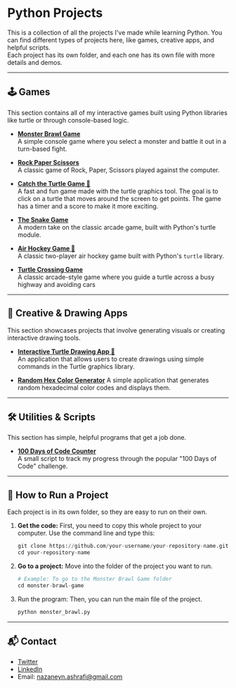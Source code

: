 # Python Projects
This is a collection of all the projects I've made while learning Python. You can find different types of projects here, like games, creative apps, and helpful scripts.<br>
Each project has its own folder, and each one has its own file with more details and demos.

<hr>




## 🕹️ Games
This section contains all of my interactive games built using Python libraries like turtle or through console-based logic. <br>


* **[Monster Brawl Game](https://github.com/NazaNEYn/Monster-Brawl-Game)** <br>
A simple console game where you select a monster and battle it out in a turn-based fight.

* **[Rock Paper Scissors](https://github.com/NazaNEYn/rock-paper-scissors.py)** <br>
A classic game of Rock, Paper, Scissors played against the computer.

* **[Catch the Turtle Game 🐢](https://github.com/NazaNEYn/Catch-the-Turtle-Game)** <br>
A fast and fun game made with the turtle graphics tool. The goal is to click on a turtle that moves around the screen to get points. The game has a timer and a score to make it more exciting.

* **[The Snake Game](https://github.com/NazaNEYn/The-snake-game)**<br>
A modern take on the classic arcade game, built with Python's turtle module.

* **[Air Hockey Game 🏒](https://github.com/NazaNEYn/air-hockey-arcade-game)**<br>
A classic two-player air hockey game built with Python's `turtle` library.

* **[Turtle Crossing Game](https://www.youtube.com/watch?v=j5UCbcqZXks)** <br>
A classic arcade-style game where you guide a turtle across a busy highway and avoiding cars



<hr>

## 🎨 Creative & Drawing Apps
This section showcases projects that involve generating visuals or creating interactive drawing tools. <br>

* **[Interactive Turtle Drawing App 🐢](https://github.com/NazaNEYn/drawing-with-turtle-graphics)** <br>
An application that allows users to create drawings using simple commands in the Turtle graphics library.

* **[Random Hex Color Generator](https://github.com/NazaNEYn/random-hex-color)** 
A simple application that generates random hexadecimal color codes and displays them.


<hr>

## 🛠️ Utilities & Scripts
This section has simple, helpful programs that get a job done. <br>


* **[100 Days of Code Counter](https://github.com/NazaNEYn/100-Days-of-Code-Counter)** <br>
A small script to track my progress through the popular "100 Days of Code" challenge.



<hr>

## 🚀 How to Run a Project
Each project is in its own folder, so they are easy to run on their own.<br>

1. **Get the code:** First, you need to copy this whole project to your computer. Use the command line and type this:<br>
   ```python
   git clone https://github.com/your-username/your-repository-name.git
   cd your-repository-name
   ```
2. **Go to a project:** Move into the folder of the project you want to run.<br>
   ```python
   # Example: To go to the Monster Brawl Game folder
   cd monster-brawl-game
   ```
3. Run the program: Then, you can run the main file of the project.<br>
   ```python
   python monster_brawl.py
   ```

<hr>

## 📬 Contact
* [Twitter](https://x.com/nazanin_ashrafi)
* [LinkedIn](https://www.linkedin.com/in/nazanin-ashrafi/)
* Email: nazaneyn.ashrafi@gmail.com




